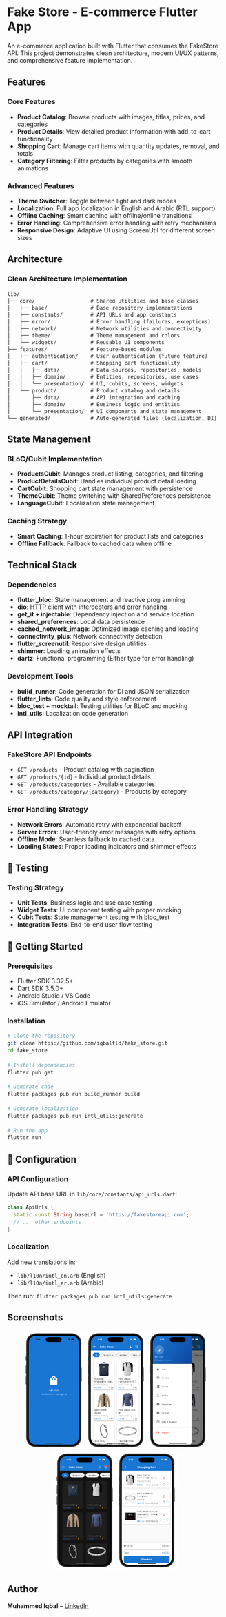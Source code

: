 # Fake Store - E-commerce Flutter App

An e-commerce application built with Flutter that consumes the FakeStore API. This project demonstrates clean architecture, modern UI/UX patterns, and comprehensive feature implementation.

## Features

### Core Features
- **Product Catalog**: Browse products with images, titles, prices, and categories
- **Product Details**: View detailed product information with add-to-cart functionality  
- **Shopping Cart**: Manage cart items with quantity updates, removal, and totals
- **Category Filtering**: Filter products by categories with smooth animations

### Advanced Features
- **Theme Switcher**: Toggle between light and dark modes
- **Localization**: Full app localization in English and Arabic (RTL support)
- **Offline Caching**: Smart caching with offline/online transitions
- **Error Handling**: Comprehensive error handling with retry mechanisms
- **Responsive Design**: Adaptive UI using ScreenUtil for different screen sizes

## Architecture

### Clean Architecture Implementation
```
lib/
├── core/                  # Shared utilities and base classes
│   ├── base/              # Base repository implementations  
│   ├── constants/         # API URLs and app constants
│   ├── error/             # Error handling (failures, exceptions)
│   ├── network/           # Network utilities and connectivity
│   ├── theme/             # Theme management and colors
│   └── widgets/           # Reusable UI components
├── features/              # Feature-based modules
│   ├── authentication/    # User authentication (future feature)
│   ├── cart/              # Shopping cart functionality
│   │   ├── data/          # Data sources, repositories, models
│   │   ├── domain/        # Entities, repositories, use cases
│   │   └── presentation/  # UI, cubits, screens, widgets
│   └── product/           # Product catalog and details
│       ├── data/          # API integration and caching
│       ├── domain/        # Business logic and entities
│       └── presentation/  # UI components and state management
└── generated/             # Auto-generated files (localization, DI)
```



## State Management

### BLoC/Cubit Implementation
- **ProductsCubit**: Manages product listing, categories, and filtering
- **ProductDetailsCubit**: Handles individual product detail loading
- **CartCubit**: Shopping cart state management with persistence
- **ThemeCubit**: Theme switching with SharedPreferences persistence
- **LanguageCubit**: Localization state management

### Caching Strategy
- **Smart Caching**: 1-hour expiration for product lists and categories
- **Offline Fallback**: Fallback to cached data when offline

## Technical Stack

### Dependencies
- **flutter_bloc**: State management and reactive programming
- **dio**: HTTP client with interceptors and error handling
- **get_it + injectable**: Dependency injection and service location
- **shared_preferences**: Local data persistence
- **cached_network_image**: Optimized image caching and loading
- **connectivity_plus**: Network connectivity detection
- **flutter_screenutil**: Responsive design utilities
- **shimmer**: Loading animation effects
- **dartz**: Functional programming (Either type for error handling)

### Development Tools
- **build_runner**: Code generation for DI and JSON serialization
- **flutter_lints**: Code quality and style enforcement
- **bloc_test + mocktail**: Testing utilities for BLoC and mocking
- **intl_utils**: Localization code generation

## API Integration

### FakeStore API Endpoints
- `GET /products` - Product catalog with pagination
- `GET /products/{id}` - Individual product details
- `GET /products/categories` - Available categories
- `GET /products/category/{category}` - Products by category

### Error Handling Strategy
- **Network Errors**: Automatic retry with exponential backoff
- **Server Errors**: User-friendly error messages with retry options
- **Offline Mode**: Seamless fallback to cached data
- **Loading States**: Proper loading indicators and shimmer effects


## 🧪 Testing

### Testing Strategy
- **Unit Tests**: Business logic and use case testing
- **Widget Tests**: UI component testing with proper mocking
- **Cubit Tests**: State management testing with bloc_test
- **Integration Tests**: End-to-end user flow testing


## 🚀 Getting Started

### Prerequisites
- Flutter SDK 3.32.5+
- Dart SDK 3.5.0+
- Android Studio / VS Code
- iOS Simulator / Android Emulator

### Installation
```bash
# Clone the repository
git clone https://github.com/iqbaltld/fake_store.git
cd fake_store

# Install dependencies
flutter pub get

# Generate code
flutter packages pub run build_runner build

# Generate localization
flutter packages pub run intl_utils:generate

# Run the app
flutter run
```

## 🔧 Configuration

### API Configuration
Update API base URL in `lib/core/constants/api_urls.dart`:
```dart
class ApiUrls {
  static const String baseUrl = 'https://fakestoreapi.com';
  // ... other endpoints
}
```

### Localization
Add new translations in:
- `lib/l10n/intl_en.arb` (English)
- `lib/l10n/intl_ar.arb` (Arabic)

Then run: `flutter packages pub run intl_utils:generate`


## Screenshots

<p align="center">
  <img src="screenshots/1.png" alt="" title="" width="140"/>
  <img src="screenshots/2.png" alt="" title="" width="140"/>
  <img src="screenshots/3.png" alt="" title="" width="140"/>
  <img src="screenshots/4.png" alt="" title="" width="140"/>
  <img src="screenshots/5.png" alt="" title="" width="140"/>
</p>


## Author

**Muhammed Iqbal** – [LinkedIn](https://linkedin.com/in/iqbaltld)  